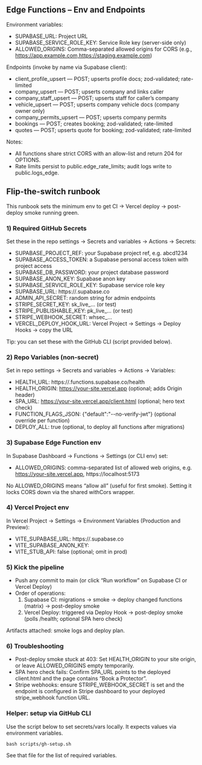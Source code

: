 ## Edge Functions – Env and Endpoints

Environment variables:
- SUPABASE_URL: Project URL
- SUPABASE_SERVICE_ROLE_KEY: Service Role key (server-side only)
- ALLOWED_ORIGINS: Comma-separated allowed origins for CORS (e.g., https://app.example.com,https://staging.example.com)

Endpoints (invoke by name via Supabase client):
- client_profile_upsert — POST; upserts profile docs; zod-validated; rate-limited
- company_upsert — POST; upserts company and links caller
- company_staff_upsert — POST; upserts staff for caller’s company
- vehicle_upsert — POST; upserts company vehicle docs (company owner only)
- company_permits_upsert — POST; upserts company permits
- bookings — POST; creates booking; zod-validated; rate-limited
- quotes — POST; upserts quote for booking; zod-validated; rate-limited

Notes:
- All functions share strict CORS with an allow-list and return 204 for OPTIONS.
- Rate limits persist to public.edge_rate_limits; audit logs write to public.logs_edge.
## Flip-the-switch runbook

This runbook sets the minimum env to get CI → Vercel deploy → post-deploy smoke running green.

### 1) Required GitHub Secrets

Set these in the repo settings → Secrets and variables → Actions → Secrets:

- SUPABASE_PROJECT_REF: your Supabase project ref, e.g. abcd1234
- SUPABASE_ACCESS_TOKEN: a Supabase personal access token with project access
- SUPABASE_DB_PASSWORD: your project database password
- SUPABASE_ANON_KEY: Supabase anon key
- SUPABASE_SERVICE_ROLE_KEY: Supabase service role key
- SUPABASE_URL: https://<ref>.supabase.co
- ADMIN_API_SECRET: random string for admin endpoints
- STRIPE_SECRET_KEY: sk_live_... (or test)
- STRIPE_PUBLISHABLE_KEY: pk_live_... (or test)
- STRIPE_WEBHOOK_SECRET: whsec_...
- VERCEL_DEPLOY_HOOK_URL: Vercel Project → Settings → Deploy Hooks → copy the URL

Tip: you can set these with the GitHub CLI (script provided below).

### 2) Repo Variables (non-secret)

Set in repo settings → Secrets and variables → Actions → Variables:

- HEALTH_URL: https://<ref>.functions.supabase.co/health
- HEALTH_ORIGIN: https://your-site.vercel.app (optional; adds Origin header)
- SPA_URL: https://your-site.vercel.app/client.html (optional; hero text check)
- FUNCTION_FLAGS_JSON: {"default":"--no-verify-jwt"} (optional override per function)
- DEPLOY_ALL: true (optional, to deploy all functions after migrations)

### 3) Supabase Edge Function env

In Supabase Dashboard → Functions → Settings (or CLI env) set:

- ALLOWED_ORIGINS: comma-separated list of allowed web origins, e.g.
  https://your-site.vercel.app, https://localhost:5173

No ALLOWED_ORIGINS means “allow all” (useful for first smoke). Setting it locks CORS down via the shared withCors wrapper.

### 4) Vercel Project env

In Vercel Project → Settings → Environment Variables (Production and Preview):

- VITE_SUPABASE_URL: https://<ref>.supabase.co
- VITE_SUPABASE_ANON_KEY: <anon key>
- VITE_STUB_API: false (optional; omit in prod)

### 5) Kick the pipeline

- Push any commit to main (or click “Run workflow” on Supabase CI or Vercel Deploy)
- Order of operations:
  1) Supabase CI: migrations → smoke → deploy changed functions (matrix) → post-deploy smoke
  2) Vercel Deploy: triggered via Deploy Hook → post-deploy smoke (polls /health; optional SPA hero check)

Artifacts attached: smoke logs and deploy plan.

### 6) Troubleshooting

- Post-deploy smoke stuck at 403: Set HEALTH_ORIGIN to your site origin, or leave ALLOWED_ORIGINS empty temporarily.
- SPA hero check fails: Confirm SPA_URL points to the deployed client.html and the page contains “Book a Protector”.
- Stripe webhooks: ensure STRIPE_WEBHOOK_SECRET is set and the endpoint is configured in Stripe dashboard to your deployed stripe_webhook function URL.

### Helper: setup via GitHub CLI

Use the script below to set secrets/vars locally. It expects values via environment variables.

```
bash scripts/gh-setup.sh
```

See that file for the list of required variables.
